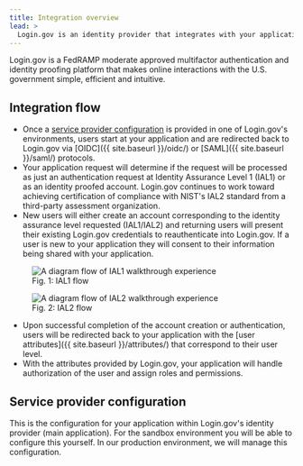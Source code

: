 ```yaml
---
title: Integration overview
lead: >
  Login.gov is an identity provider that integrates with your application using industry protocols.
---
```


Login.gov is a FedRAMP moderate approved multifactor authentication and identity proofing platform that makes online interactions with the U.S. government simple, efficient and intuitive.

## Integration flow

* Once a [service provider configuration](#service-provider-configuration) is provided in one of Login.gov's environments, users start at your application and are redirected back to Login.gov via [OIDC]({{ site.baseurl }}/oidc/) or [SAML]({{ site.baseurl }}/saml/) protocols.
* Your application request will determine if the request will be processed as just an authentication request at Identity Assurance Level 1 (IAL1) or as an identity proofed account. Login.gov continues to work toward achieving certification of compliance with NIST's IAL2 standard from a third-party assessment organization.
* New users will either create an account corresponding to the identity assurance level requested (IAL1/IAL2) and returning users will present their existing Login.gov credentials to reauthenticate into Login.gov. If a user is new to your application they will consent to their information being shared with your application.

<figure>
  <img src="{{ site.baseurl }}/assets/img/oidc-ial1-flow.png"
       alt="A diagram flow of IAL1 walkthrough experience"
       class="display-block grid-col flex-auto flex-align-center margin-y-4">
  <figcaption>Fig. 1: IAL1 flow</figcaption>
</figure>

<figure>
  <img src="{{ site.baseurl }}/assets/img/oidc-ial2-flow.png"
       alt="A diagram flow of IAL2 walkthrough experience"
       class="display-block grid-col flex-auto flex-align-center margin-y-4">
  <figcaption>Fig. 2: IAL2 flow</figcaption>
</figure>


* Upon successful completion of the account creation or authentication, users will be redirected back to your application with the [user attributes]({{ site.baseurl }}/attributes/) that correspond to their user level.
* With the attributes provided by Login.gov, your application will handle authorization of the user and assign roles and permissions.

## Service provider configuration
This is the configuration for your application within Login.gov's identity provider (main application). For the sandbox environment you will be able to configure this yourself. In our production environment, we will manage this configuration.
